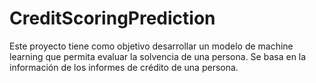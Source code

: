 # CreditScoringPrediction
Este proyecto tiene como objetivo desarrollar un modelo de machine learning  que permita evaluar la solvencia de una persona. Se basa en la información de los informes de crédito de una persona.
